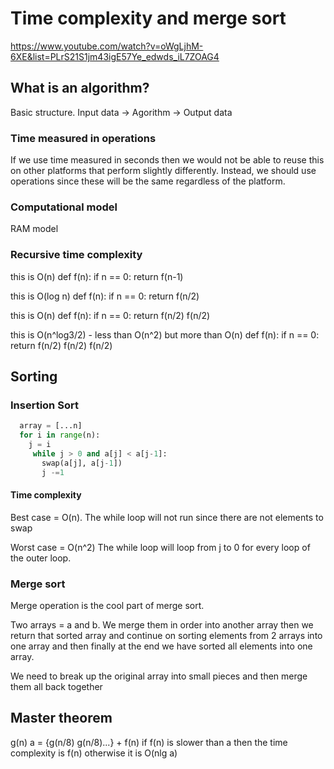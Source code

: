 # Time complexity and merge sort
https://www.youtube.com/watch?v=oWgLjhM-6XE&list=PLrS21S1jm43igE57Ye_edwds_iL7ZOAG4



## What is an algorithm?

Basic structure.
Input data -> Agorithm -> Output data


### Time measured in operations

If we use time measured in seconds then we would not be able to reuse this on other platforms that perform slightly differently. Instead, we should use operations since these will be the same regardless of the platform. 
### Computational model 

RAM model


###  Recursive time complexity

this is O(n)
def f(n):
  if n == 0:
    return
  f(n-1)

this is O(log n)
def f(n):
  if n == 0:
    return
  f(n/2)


this is O(n)
def f(n):
  if n == 0:
    return
  f(n/2)
  f(n/2)

this is O(n^log3/2) - less than O(n^2) but more than O(n)
def f(n):
  if n == 0:
    return
  f(n/2)
  f(n/2)
  f(n/2)




## Sorting

### Insertion Sort

```python
  array = [...n] 
  for i in range(n):
    j = i
     while j > 0 and a[j] < a[j-1]:
       swap(a[j], a[j-1])
       j -=1
```

#### Time complexity

Best case = O(n). The while loop will not run since there are not elements to swap

Worst case = O(n^2) The while loop will loop from j to 0 for every loop of the outer loop.



### Merge sort

Merge operation is the cool part of merge sort. 

Two arrays = a and b. We merge them in order into another array then we return that sorted array and continue on sorting elements from 2 arrays into one array and then finally at the end we have sorted all elements into one array. 

We need to break up the original array into small pieces and then merge them all back together


## Master theorem

g(n)
a = {g(n/8) g(n/8)...} + f(n)
if f(n) is slower than a then the time complexity is f(n) otherwise it is O(nlg a)



